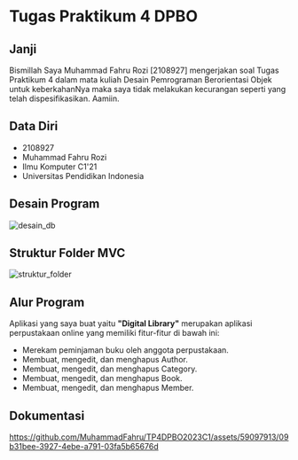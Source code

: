 # Tugas Praktikum 4 DPBO

## Janji

Bismillah Saya Muhammad Fahru Rozi [2108927] mengerjakan soal Tugas Praktikum 4 dalam mata kuliah Desain Pemrograman Berorientasi Objek untuk keberkahanNya maka saya tidak melakukan kecurangan seperti yang telah dispesifikasikan. Aamiin.

## Data Diri

- 2108927
- Muhammad Fahru Rozi
- Ilmu Komputer C1'21
- Universitas Pendidikan Indonesia

## Desain Program

![desain_db](https://github.com/MuhammadFahru/TP4DPBO2023C1/assets/59097913/bd44f5d6-a2b9-4bd2-b176-011dddbde890)

## Struktur Folder MVC

![struktur_folder](https://github.com/MuhammadFahru/TP4DPBO2023C1/assets/59097913/8c23772b-4cda-460f-a8d0-32a3f23a8333)

## Alur Program

Aplikasi yang saya buat yaitu **"Digital Library"** merupakan aplikasi perpustakaan online yang memiliki fitur-fitur di bawah ini:
- Merekam peminjaman buku oleh anggota perpustakaan.
- Membuat, mengedit, dan menghapus Author.
- Membuat, mengedit, dan menghapus Category.
- Membuat, mengedit, dan menghapus Book.
- Membuat, mengedit, dan menghapus Member.

## Dokumentasi

https://github.com/MuhammadFahru/TP4DPBO2023C1/assets/59097913/09b31bee-3927-4ebe-a791-03fa5b65676d



